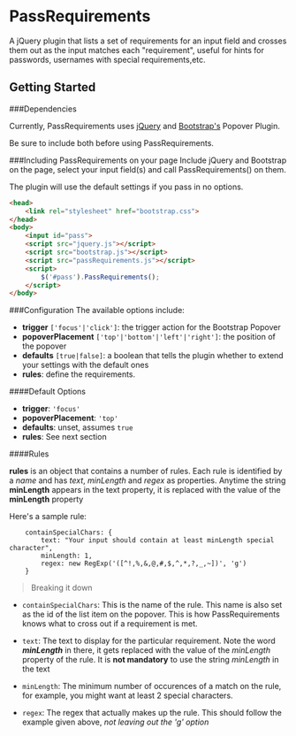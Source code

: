 # PassRequirements
A jQuery plugin that lists a set of requirements for an input field and crosses them out as the input matches each "requirement", useful for hints for passwords, usernames with special requirements,etc.


## Getting Started

###Dependencies

Currently, PassRequirements uses [jQuery](https://jquery.com/) and [Bootstrap's](http://getbootstrap.com/) Popover Plugin.

Be sure to include both before using PassRequirements.

###Including PassRequirements on your page
Include jQuery and Bootstrap on the page, select your input field(s) and call PassRequirements() on them.

The plugin will use the default settings if you pass in no options.
```html
<head>
	<link rel="stylesheet" href="bootstrap.css">
</head>
<body>
	<input id="pass">
	<script src="jquery.js"></script>
	<script src="bootstrap.js"></script>
	<script src="passRequirements.js"></script>
	<script>
		$('#pass').PassRequirements();
	</script>
</body>
```
###Configuration
The available options include:
- **trigger** `['focus'|'click']`: the trigger action for the Bootstrap Popover
- **popoverPlacement** `['top'|'bottom'|'left'|'right']`: the position of the popover
- **defaults** `[true|false]`: a boolean that tells the plugin whether to extend your settings with the default ones
- **rules**:   define the requirements.

####Default Options

- **trigger**: `'focus'`
- **popoverPlacement**: `'top'`
- **defaults**: unset, assumes `true`
- **rules**: See next section

####Rules

**rules** is an object that contains a number of rules. Each rule is identified by a *name* and has *text*, *minLength* and *regex* as properties. Anytime the string **minLength** appears in the text property, it is replaced with the value of the **minLength** property

Here's a sample rule: 
```
	containSpecialChars: {
        text: "Your input should contain at least minLength special character",
        minLength: 1,
        regex: new RegExp('([^!,%,&,@,#,$,^,*,?,_,~])', 'g')
    }
```
> Breaking it down

- `containSpecialChars`: This is the name of the rule. This name is also set as the id of the list item on the popover. 
This is how PassRequirements knows what to cross out if a requirement is met.

- `text`: The text to display for the particular requirement. Note the word ***minLength*** in there, it gets replaced with the value of the *minLength* property of the rule. It is **not mandatory** to use the string *minLength* in the text

- `minLength`: The minimum number of occurences of a match on the rule, for example, you might want at least 2 special characters.

- `regex`: The regex that actually makes up the rule. This should follow the example given above, *not leaving out the 'g' option*